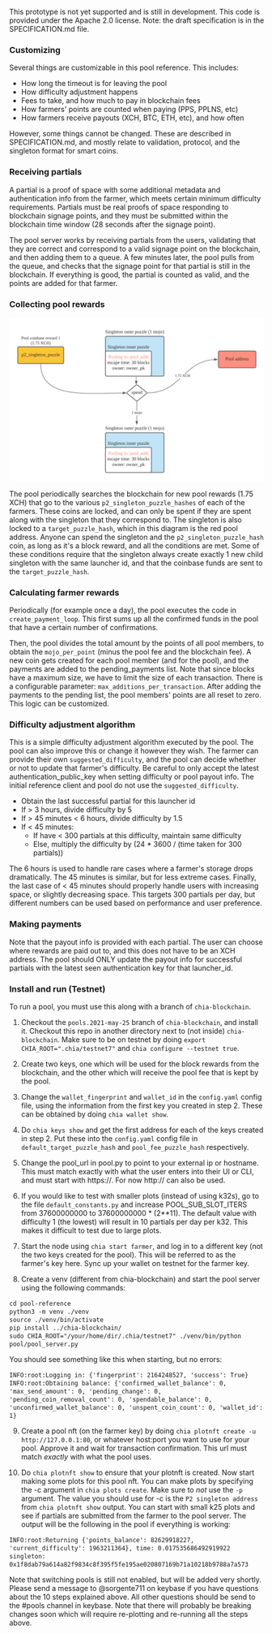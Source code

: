 This prototype is not yet supported and is still in development.
This code is provided under the Apache 2.0 license.
Note: the draft specification is in the SPECIFICATION.md file.

### Customizing
Several things are customizable in this pool reference. This includes:
* How long the timeout is for leaving the pool
* How difficulty adjustment happens
* Fees to take, and how much to pay in blockchain fees  
* How farmers' points are counted when paying (PPS, PPLNS, etc)
* How farmers receive payouts (XCH, BTC, ETH, etc), and how often

However, some things cannot be changed. These are described in SPECIFICATION.md, and mostly relate to validation,
protocol, and the singleton format for smart coins. 

### Receiving partials
A partial is a proof of space with some additional metadata and authentication info from the farmer, which
meets certain minimum difficulty requirements. Partials must be real proofs of space responding to blockchain signage
points, and they must be submitted within the blockchain time window (28 seconds after the signage point).

The pool server works by receiving partials from the users, validating that they are correct and correspond to a valid
signage point on the blockchain, and then adding them to a queue. A few minutes later, the pool pulls from the
queue, and checks that the signage point for that partial is still in the blockchain. If everything is good, the
partial is counted as valid, and the points are added for that farmer.


### Collecting pool rewards
![Pool absorbing rewards image](images/absorb.png?raw=true "Absorbing rewards")

The pool periodically searches the blockchain for new pool rewards (1.75 XCH) that go to the various
`p2_singleton_puzzle_hashes` of each of the farmers. These coins are locked, and can only be spent if they are spent
along with the singleton that they correspond to. The singleton is also locked to a `target_puzzle_hash`, which in
this diagram is the red pool address. Anyone can spend the singleton and the `p2_singleton_puzzle_hash` coin, as 
long as it's a block reward, and all the conditions are met. Some of these conditions require that the singleton
always create exactly 1 new child singleton with the same launcher id, and that the coinbase funds are sent to the 
`target_puzzle_hash`.

### Calculating farmer rewards

Periodically (for example once a day), the pool executes the code in `create_payment_loop`. This first sums up all the 
confirmed funds in the pool that have a certain number of confirmations.

Then, the pool divides the total amount by the points of all pool members, to obtain the `mojo_per_point` (minus the pool fee
and the blockchain fee). A new coin gets created for each pool member (and for the pool), and the payments are added
to the pending_payments list. Note that since blocks have a maximum size, we have to limit the size of each transaction.
There is a configurable parameter: `max_additions_per_transaction`. After adding the payments to the pending list,
the pool members' points are all reset to zero. This logic can be customized.


### Difficulty adjustment algorithm
This is a simple difficulty adjustment algorithm executed by the pool. The pool can also improve this or change it 
however they wish. The farmer can provide their own `suggested_difficulty`, and the pool can decide whether or not
to update that farmer's difficulty. Be careful to only accept the latest authentication_public_key when setting
difficulty or pool payout info. The initial reference client and pool do not use the `suggested_difficulty`.

- Obtain the last successful partial for this launcher id
- If > 3 hours, divide difficulty by 5
- If > 45 minutes < 6 hours, divide difficulty by 1.5
- If < 45 minutes:
   - If have < 300 partials at this difficulty, maintain same difficulty
   - Else, multiply the difficulty by (24 * 3600 / (time taken for 300 partials))
  
The 6 hours is used to handle rare cases where a farmer's storage drops dramatically. The 45 minutes is similar, but
for less extreme cases. Finally, the last case of < 45 minutes should properly handle users with increasing space,
or slightly decreasing space. This targets 300 partials per day, but different numbers can be used based on
performance and user preference.

### Making payments
Note that the payout info is provided with each partial. The user can choose where rewards are paid out to, and this
does not have to be an XCH address. The pool should ONLY update the payout info for successful partials with the
latest seen authentication key for that launcher_id.


### Install and run (Testnet)
To run a pool, you must use this along with a branch of `chia-blockchain`.

1. Checkout the `pools.2021-may-25` branch of `chia-blockchain`, and install it. Checkout this repo in another
directory next to (not inside) `chia-blockchain`. Make sure to be on testnet by doing `export CHIA_ROOT=".chia/testnet7"` and `chia configure --testnet true`.

2. Create two keys, one which will be used for the block rewards from the blockchain, and the other
which will receive the pool fee that is kept by the pool.

3. Change the `wallet_fingerprint` and `wallet_id` in the `config.yaml` config file, using the information from the first
key you created in step 2. These can be obtained by doing `chia wallet show`.

4. Do `chia keys show` and get the first address for each of the keys created in step 2. Put these into the `config.yaml` 
config file in `default_target_puzzle_hash` and `pool_fee_puzzle_hash` respectively.
   
5. Change the pool_url in pool.py to point to your external ip or hostname. 
   This must match exactly with what the user enters into their UI or CLI, and must start with https://. For now
   http:// can also be used.
   
6. If you would like to test with smaller plots (instead of using k32s), go to the file `default_constants.py` and 
increase POOL_SUB_SLOT_ITERS from 37600000000 to 37600000000 * (2**11). The default value with difficulty 1 (the lowest)
   will result in 10 partials per day per k32. This makes it difficult to test due to large plots.

7. Start the node using `chia start farmer`, and log in to a different key (not the two keys created for the pool). 
This will be referred to as the farmer's key here. Sync up your wallet on testnet for the farmer key. 

8. Create a venv (different from chia-blockchain) and start the pool server using the following commands:

```
cd pool-reference
python3 -m venv ./venv
source ./venv/bin/activate
pip install ../chia-blockchain/ 
sudo CHIA_ROOT="/your/home/dir/.chia/testnet7" ./venv/bin/python pool/pool_server.py
```

You should see something like this when starting, but no errors:
```
INFO:root:Logging in: {'fingerprint': 2164248527, 'success': True}
INFO:root:Obtaining balance: {'confirmed_wallet_balance': 0, 'max_send_amount': 0, 'pending_change': 0, 'pending_coin_removal_count': 0, 'spendable_balance': 0, 'unconfirmed_wallet_balance': 0, 'unspent_coin_count': 0, 'wallet_id': 1}
```

9. Create a pool nft (on the farmer key) by doing `chia plotnft create -u http://127.0.0.1:80`, or whatever host:port you want
to use for your pool. Approve it and wait for transaction confirmation. This url must match *exactly* with what the 
   pool uses.
   
10. Do `chia plotnft show` to ensure that your plotnft is created. Now start making some plots for this pool nft.
You can make plots by specifying the -c argument in `chia plots create`. Make sure to *not* use the `-p` argument. The 
    value you should use for -c is the `P2 singleton address` from `chia plotnft show` output.
 You can start with small k25 plots and see if partials are submitted from the farmer to the pool server. The output
will be the following in the pool if everything is working:
```
INFO:root:Returning {'points_balance': 82629918227, 'current_difficulty': 1963211364}, time: 0.017535686492919922 singleton: 0x1f8dab79a614a82f9834c8f395f5fe195ae020807169b71a10218b9788a7a573
```
    
Note that switching pools is still not enabled, but will be added very shortly. Please
send a message to @sorgente711 on keybase if you have questions about the 10 steps explained above. All other questions
should be send to the #pools channel in keybase. Note that there will probably be breaking changes soon which will
require re-plotting and re-running all the steps above. 

